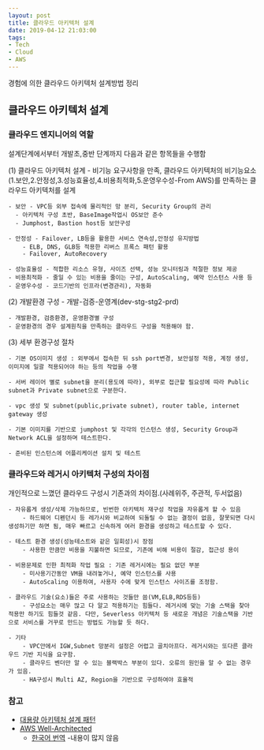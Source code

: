 ```yaml
---
layout: post
title: 클라우드 아키텍처 설계
date: 2019-04-12 21:03:00
tags:
- Tech
- Cloud
- AWS
---
```


경험에 의한 클라우드 아키텍처 설계방법 정리


## 클라우드 아키텍처 설계

### 클라우드 엔지니어의 역할

설계단계에서부터 개발초,중반 단계까지 다음과 같은 항목들을 수행함

(1) 클라우드 아키텍처 설계 - 비기능 요구사항을 만족, 클라우드 아키텍처의 비기능요소(1.보안,2.안정성,3.성능효율성,4.비용최적화,5.운영우수성-From AWS)를 만족하는 클라우드 아키텍처를 설계

    - 보안 - VPC등 외부 접속에 물리적인 망 분리, Security Group의 관리
      - 아키텍처 구성 초반, BaseImage작업시 OS보안 준수
      - Jumphost, Bastion host등 보안구성

    - 안정성 - Failover, LB등을 활용한 서비스 연속성,안정성 유지방법
        - ELB, DNS, GLB등 적용한 리버스 프록스 패턴 활용
        - Failover, AutoRecovery
    
    - 성능효율성 - 적합한 리소스 유형, 사이즈 선택, 성능 모니터링과 적절한 정보 제공
    - 비용최적화 - 줄일 수 있는 비용을 줄이는 구성, AutoScaling, 예약 인스턴스 사용 등
    - 운영우수성 - 코드기반의 인프라(변경관리), 자동화

(2) 개발환경 구성 - 개발-검증-운영계(dev-stg-stg2-prd)

    - 개발환경, 검증환경, 운영환경별 구성   
    - 운영환경의 경우 설계원칙을 만족하는 클라우드 구성을 적용해야 함.

(3) 세부 환경구성 절차

    - 기본 OS이미지 생성 : 외부에서 접속한 뒤 ssh port변경, 보안설정 적용, 계정 생성, 이미지에 일괄 적용되어야 하는 등의 작업을 수행

    - 서버 레이어 별로 subnet을 분리(용도에 따라), 외부로 접근할 필요성에 따라 Public subnet과 Private subnet으로 구분한다.

    - vpc 생성 및 subnet(public,private subnet), router table, internet gateway 생성

    - 기본 이미지를 기반으로 jumphost 및 각각의 인스턴스 생성, Security Group과 Network ACL을 설정하며 테스트한다.

    - 준비된 인스턴스에 어플리케이션 설치 및 테스트


### 클라우드와 레거시 아키텍처 구성의 차이점

개인적으로 느꼈던 클라우드 구성시 기존과의 차이점.(사례위주, 주관적, 두서없음)

    - 자유롭게 생성/삭제 가능하므로, 빈번한 아키텍처 재구성 작업을 자유롭게 할 수 있음
        - 하드웨어 디펜던시 등 레가시와 비교하여 되돌릴 수 없는 결정이 없음, 잘못되면 다시 생성하기만 하면 됨, 매우 빠르고 신속하게 여러 환경을 생성하고 테스트할 수 있다.

    - 테스트 환경 생성(성능테스트와 같은 일회성)시 장점
        - 사용한 만큼만 비용을 지불하면 되므로, 기존에 비해 비용이 절감, 접근성 용이

    - 비용문제로 인한 최적화 작업 필요 : 기존 레거시에는 필요 없던 부분
        - 미사용기간동안 VM을 내려놓거나, 예약 인스턴스를 사용
        - AutoScaling 이용하여, 사용자 수에 맞게 인스턴스 사이즈를 조정함.

    - 클라우드 기술(요소)들은 주로 사용하는 것들만 씀(VM,ELB,RDS등등)
        - 구성요소는 매우 많고 다 알고 적용하기는 힘들다. 레거시에 맞는 기술 스택을 찾아 적용만 하기도 힘들것 같음. 다만, Severless 아키텍처 등 새로운 개념은 기술스택을 기반으로 서비스를 거꾸로 만드는 방법도 가능할 듯 하다. 

    - 기타 
        - VPC안에서 IGW,Subnet 망분리 설정은 어렵고 골치아프다. 레거시와는 또다른 클라우드 기반 지식을 요구함.
        - 클라우드 벤더만 알 수 있는 블랙박스 부분이 있다. 오류의 원인을 알 수 없는 경우가 있음.
        - HA구성시 Multi AZ, Region을 기반으로 구성하여야 효율적


### 참고

- [대용량 아키텍처 설계 패턴](https://www.slideshare.net/Byungwook/4-61487454)
- [AWS Well-Architected](https://aws.amazon.com/ko/architecture/well-architected/)
  - [한국어 번역](https://futurecreator.github.io/2018/07/13/aws-well-architected-framework/) -내용이 많지 않음


